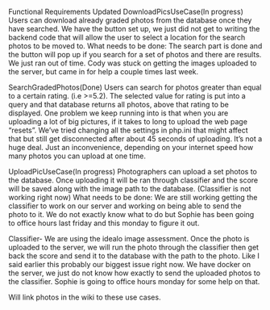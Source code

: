 Functional Requirements Updated
DownloadPicsUseCase(In progress)
Users can download already graded photos from the database once they have searched.
We have the button set up, we just did not get to writing the backend code that will allow the user to select a location
for the search photos to be moved to. 
	What needs to be done: The search part is done and the button will pop up if you search for a set of photos and there are 
  results. We just ran out of time. Cody was stuck on getting the images uploaded to the server, but came in for help a couple
  times last week. 

SearchGradedPhotos(Done)
Users can search for photos greater than equal to a certain rating. (i.e >=5.2).
The selected value for rating is put into a query and that database returns all photos, above that rating to be displayed.
One problem we keep running into is that when you are uploading a lot of big pictures, if it takes to long to upload the web 
page “resets”. We’ve tried changing all the settings in php.ini that might affect that but still get disconnected after about
45 seconds of uploading. It’s not a huge deal. Just an inconvenience, depending on your internet speed how many photos you can
upload at one time. 

UploadPicUseCase(In progress)
Photographers can upload a set photos to the database.
Once uploading it will be ran through classifier and the score will be saved along with the image path to the database. 
(Classifier is not working right now)
What needs to be done: We are still working getting the classifier to work on our server and working on being able to send
the photo to it. We do not exactly know what to do but Sophie has been going to office hours last friday and this monday to 
figure it out. 

Classifier-
	We are using the idealo image assessment. Once the photo is uploaded to the server, we will run the photo through the 
  classifier then get back the score and send it to the database with the path to the photo. Like I said earlier this
  probably our biggest issue right now. We have docker on the server, we just do not know how exactly to send the uploaded 
  photos to the classifier. Sophie is going to office hours monday for some help on that. 
  
  Will link photos in the wiki to these use cases. 
